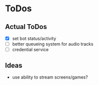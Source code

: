 # ToDos
## Actual ToDos
- [x] set bot status/activity
- [ ] better queueing system for audio tracks
- [ ] credential service
## Ideas
- use ability to stream screens/games?
